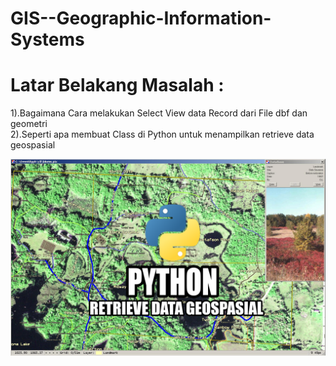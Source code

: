 # GIS--Geographic-Information-Systems

# Latar Belakang Masalah :

1).Bagaimana Cara melakukan Select View data Record dari File dbf dan geometri
<br>
2).Seperti apa membuat Class di Python untuk menampilkan retrieve data geospasial

<p align="center">
  <img src="../../img/Python.png">
</p>